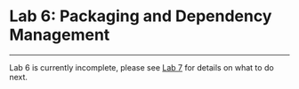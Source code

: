 # Lab 6: Packaging and Dependency Management

---
Lab 6 is currently incomplete, please see [Lab 7](https://github.com/NYU-Processor-Design/nyu-processor-design.github.io/blob/lab7/src/getting_started/onboarding/08_paths.md) for details on what to do next.
